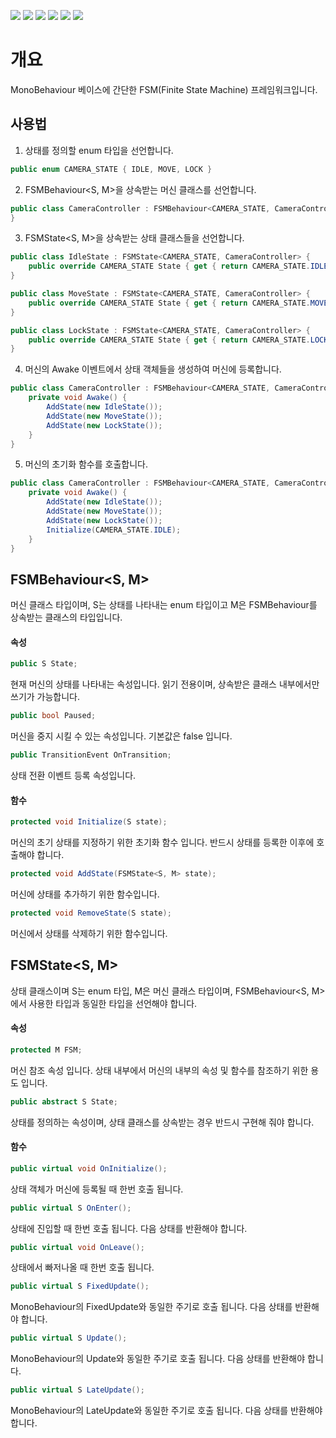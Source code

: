 ![](https://img.shields.io/badge/release-1.0.0-brightgreen) ![](https://img.shields.io/github/forks/DarkNaku/DarkNaku.FSM) ![](https://img.shields.io/github/stars/DarkNaku/DarkNaku.FSM) ![](https://img.shields.io/github/issues/DarkNaku/DarkNaku.FSM?color=red) ![](https://img.shields.io/badge/license-MIT-green) [![](https://img.shields.io/github/watchers/DarkNaku/DarkNaku.FSM?label=Watch)](https://github.com/DarkNaku/DarkNaku.FSM/subscription)



# 개요

MonoBehaviour 베이스에 간단한 FSM(Finite State Machine) 프레임워크입니다.



## 사용법

1. 상태를 정의할 enum 타입을 선언합니다.
```c#
public enum CAMERA_STATE { IDLE, MOVE, LOCK }
```

2. FSMBehaviour<S, M>을 상속받는 머신 클래스를 선언합니다.

```c#
public class CameraController : FSMBehaviour<CAMERA_STATE, CameraController> {
}
```

3. FSMState<S, M>을 상속받는 상태 클래스들을 선언합니다.
```c#
public class IdleState : FSMState<CAMERA_STATE, CameraController> {
	public override CAMERA_STATE State { get { return CAMERA_STATE.IDLE; } }
}

public class MoveState : FSMState<CAMERA_STATE, CameraController> {
	public override CAMERA_STATE State { get { return CAMERA_STATE.MOVE; } }
}

public class LockState : FSMState<CAMERA_STATE, CameraController> {
	public override CAMERA_STATE State { get { return CAMERA_STATE.LOCK; } }
}
```

4. 머신의 Awake 이벤트에서 상태 객체들을 생성하여 머신에 등록합니다.
```c#
public class CameraController : FSMBehaviour<CAMERA_STATE, CameraController> {
	private void Awake() {
		AddState(new IdleState());
		AddState(new MoveState());
		AddState(new LockState());
	}
}
```

5. 머신의 초기화 함수를 호출합니다.
```c#
public class CameraController : FSMBehaviour<CAMERA_STATE, CameraController> {
	private void Awake() {
		AddState(new IdleState());
		AddState(new MoveState());
		AddState(new LockState());
		Initialize(CAMERA_STATE.IDLE);
	}
}
```



## FSMBehaviour\<S, M>

머신 클래스 타입이며, S는 상태를 나타내는 enum 타입이고 M은 FSMBehaviour를 상속받는 클래스의 타입입니다.



#### 속성

```c#
public S State;
```

현재 머신의 상태를 나타내는 속성입니다. 읽기 전용이며, 상속받은 클래스 내부에서만 쓰기가 가능합니다.

```c#
public bool Paused;
```

머신을 중지 시킬 수 있는 속성입니다. 기본값은 false 입니다.

```c#
public TransitionEvent OnTransition;
```

상태 전환 이벤트 등록 속성입니다.



#### 함수

```c#
protected void Initialize(S state);
```

머신의 초기 상태를 지정하기 위한 초기화 함수 입니다. 반드시 상태를 등록한 이후에 호출해야 합니다.

```c#
protected void AddState(FSMState<S, M> state);
```

머신에 상태를 추가하기 위한 함수입니다.

```c#
protected void RemoveState(S state);
```

머신에서 상태를 삭제하기 위한 함수입니다.



## FSMState\<S, M>

상태 클래스이며 S는 enum 타입, M은 머신 클래스 타입이며, FSMBehaviour<S, M>에서 사용한 타입과 동일한 타입을 선언해야 합니다. 



#### 속성

```c#
protected M FSM;
```

머신 참조 속성 입니다. 상태 내부에서 머신의 내부의 속성 및 함수를 참조하기 위한 용도 입니다.

```c#
public abstract S State;
```

상태를 정의하는 속성이며, 상태 클래스를 상속받는 경우 반드시 구현해 줘야 합니다.



#### 함수

```c#
public virtual void OnInitialize();
```

상태 객체가 머신에 등록될 때 한번 호출 됩니다.

```c#
public virtual S OnEnter();
```

상태에 진입할 때 한번 호출 됩니다. 다음 상태를 반환해야 합니다.

```c#
public virtual void OnLeave();
```

상태에서 빠저나올 때 한번 호출 됩니다.

```c#
public virtual S FixedUpdate();
```

MonoBehaviour의 FixedUpdate와 동일한 주기로 호출 됩니다. 다음 상태를 반환해야 합니다.

```c#
public virtual S Update();
```

MonoBehaviour의 Update와 동일한 주기로 호출 됩니다. 다음 상태를 반환해야 합니다.

```c#
public virtual S LateUpdate();
```

MonoBehaviour의 LateUpdate와 동일한 주기로 호출 됩니다. 다음 상태를 반환해야 합니다.